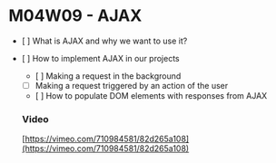 # M04W09 - AJAX

- [ ] What is AJAX and why we want to use it?
- [ ] How to implement AJAX in our projects

  - [ ] Making a request in the background
  - [ ] Making a request triggered by an action of the user
  - [ ] How to populate DOM elements with responses from AJAX

  ### Video

  [https://vimeo.com/710984581/82d265a108](https://vimeo.com/710984581/82d265a108)

